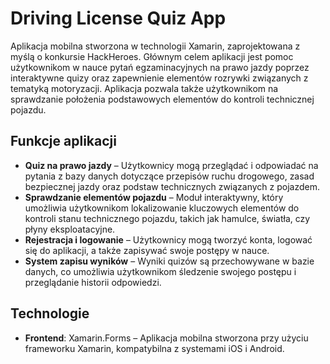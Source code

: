 # Driving License Quiz App

Aplikacja mobilna stworzona w technologii Xamarin, zaprojektowana z myślą o konkursie HackHeroes. Głównym celem aplikacji jest pomoc użytkownikom w nauce pytań egzaminacyjnych na prawo jazdy poprzez interaktywne quizy oraz zapewnienie elementów rozrywki związanych z tematyką motoryzacji. Aplikacja pozwala także użytkownikom na sprawdzanie położenia podstawowych elementów do kontroli technicznej pojazdu.

## Funkcje aplikacji

- **Quiz na prawo jazdy** – Użytkownicy mogą przeglądać i odpowiadać na pytania z bazy danych dotyczące przepisów ruchu drogowego, zasad bezpiecznej jazdy oraz podstaw technicznych związanych z pojazdem.
- **Sprawdzanie elementów pojazdu** – Moduł interaktywny, który umożliwia użytkownikom lokalizowanie kluczowych elementów do kontroli stanu technicznego pojazdu, takich jak hamulce, światła, czy płyny eksploatacyjne.
- **Rejestracja i logowanie** – Użytkownicy mogą tworzyć konta, logować się do aplikacji, a także zapisywać swoje postępy w nauce.
- **System zapisu wyników** – Wyniki quizów są przechowywane w bazie danych, co umożliwia użytkownikom śledzenie swojego postępu i przeglądanie historii odpowiedzi.

## Technologie

- **Frontend**: Xamarin.Forms – Aplikacja mobilna stworzona przy użyciu frameworku Xamarin, kompatybilna z systemami iOS i Android.
